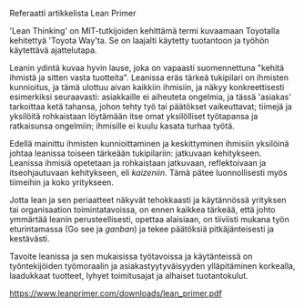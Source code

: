 Referaatti artikkelista Lean Primer  

'Lean Thinking' on MIT-tutkijoiden kehittämä termi kuvaamaan Toyotalla kehitettyä 'Toyota Way'ta. Se on laajalti käytetty tuotantoon ja työhön käytettävä ajattelutapa.  

Leanin ydintä kuvaa hyvin lause, joka on vapaasti suomennettuna "kehitä ihmistä ja sitten vasta tuotteita". Leanissa eräs tärkeä tukipilari on ihmisten kunnioitus, ja tämä ulottuu aivan kaikkiin ihmisiin, ja näkyy konkreettisesti esimerkiksi seuraavasti: asiakkaille ei aiheuteta ongelmia, ja tässä 'asiakas' tarkoittaa ketä tahansa, johon tehty työ tai päätökset vaikeuttavat; tiimejä ja yksilöitä rohkaistaan löytämään itse omat yksilölliset työtapansa ja ratkaisunsa ongelmiin; ihmisille ei kuulu kasata turhaa työtä.  

Edellä mainittu ihmisten kunnioittaminen ja keskittyminen ihmisiin yksilöinä johtaa leanissa  toiseen tärkeään tukipilariin: jatkuvaan kehitykseen. Leanissa ihmisiä opetetaan ja rohkaistaan jatkuvaan, reflektoivaan ja itseohjautuvaan kehitykseen, eli _kaizeniin_. Tämä pätee luonnollisesti myös tiimeihin ja koko yritykseen.  

Jotta lean ja sen periaatteet näkyvät tehokkaasti ja käytännössä yrityksen tai organisaation toimintatavoissa, on ennen kaikkea tärkeää, että johto ymmärtää leanin perusteellisesti, opettaa alaisiaan, on tiiviisti mukana työn eturintamassa (Go see ja _ganban_) ja tekee päätöksiä pitkäjänteisesti ja kestävästi.   

Tavoite leanissa ja sen mukaisissa työtavoissa ja käytänteissä on työntekijöiden työmoraalin ja asiakastyytyväisyyden ylläpitäminen korkealla, laadukkaat tuotteet, lyhyet toimitusajat ja alhaiset tuotantokulut.  

https://www.leanprimer.com/downloads/lean_primer.pdf

